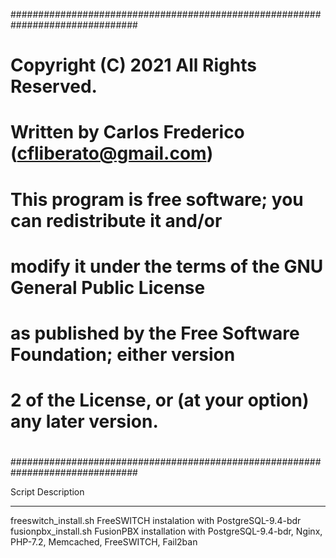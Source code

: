 ###############################################################################
#
# Copyright (C) 2021 All Rights Reserved.
# Written by Carlos Frederico (cfliberato@gmail.com)
#
# This program is free software; you can redistribute it and/or
# modify it under the terms of the GNU General Public License
# as published by the Free Software Foundation; either version
# 2 of the License, or (at your option) any later version.
#
###############################################################################

Script				Description
------------------------------	-----------------------------------------------------------------------------------------------
freeswitch_install.sh		FreeSWITCH instalation with PostgreSQL-9.4-bdr
fusionpbx_install.sh		FusionPBX installation with PostgreSQL-9.4-bdr, Nginx, PHP-7.2, Memcached, FreeSWITCH, Fail2ban
